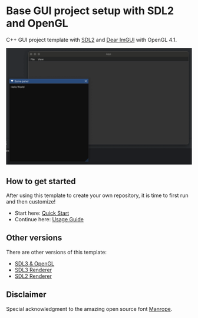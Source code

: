 # Base GUI project setup with SDL2 and OpenGL

C++ GUI project template with [SDL2](https://www.libsdl.org) and [Dear ImGUI](https://github.com/ocornut/imgui) with
OpenGL 4.1.

![Image of the example app.](example-app.png)

## How to get started

After using this template to create your own repository, it is time to first run and then customize!

- Start here: [Quick Start](docs/QuickStart.md)
- Continue here: [Usage Guide](docs/README.md)

## Other versions

There are other versions of this template:

- [SDL3 & OpenGL](https://github.com/MartinHelmut/cpp-gui-template-sdl3-opengl)
- [SDL3 Renderer](https://github.com/MartinHelmut/cpp-gui-template-sdl3)
- [SDL2 Renderer](https://github.com/MartinHelmut/cpp-gui-template-sdl2)

## Disclaimer

Special acknowledgment to the amazing open source font [Manrope](https://manropefont.com).
